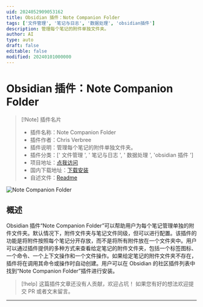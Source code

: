 ```yaml
---
uid: 2024052909053162
title: Obsidian 插件：Note Companion Folder
tags: ['文件管理', '笔记与日志', '数据处理', 'obsidian插件']
description: 管理每个笔记的附件单独文件夹。
author: AI
type: auto
draft: false
editable: false
modified: 20240101000000
---
```


# Obsidian 插件：Note Companion Folder

> [!Note] 插件名片
> - 插件名称：Note Companion Folder
> - 插件作者：Chris Verbree
> - 插件说明：管理每个笔记的附件单独文件夹。
> - 插件分类：[' 文件管理 ', ' 笔记与日志 ', ' 数据处理 ', 'obsidian 插件 ']
> - 项目地址：[点我访问](https://github.com/vkodocha/NoteCompanionFolder)
> - 国内下载地址：[下载安装](https://pkmer.cn/products/plugin/pluginMarket/?note-companion-folder)
> - 自述文件：[Readme](https://ghproxy.net/https://raw.githubusercontent.com/vkodocha/NoteCompanionFolder/main/README.md)

![Note Companion Folder](https://cdn.pkmer.cn/covers/note-companion-folder.png!pkmer)

## 概述

Obsidian 插件“Note Companion Folder”可以帮助用户为每个笔记管理单独的附件文件夹。默认情况下，附件文件夹与笔记文件同级，但可以进行配置。该插件的功能是将附件按照每个笔记分开存放，而不是将所有附件放在一个文件夹中。用户可以通过插件提供的多种方式来查看给定笔记的附件文件夹，包括一个标签图标、一个命令、一个上下文操作和一个文件操作。如果给定笔记的附件文件夹不存在，插件将在调用其命令或操作时自动创建。用户可以在 Obsidian 的社区插件列表中找到“Note Companion Folder”插件进行安装。

> [!help]
> 这篇插件文章还没有人贡献，欢迎占坑！
> 如果您有好的想法欢迎提交 PR 或者文末留言。

---



